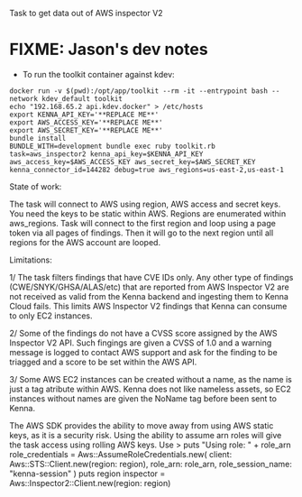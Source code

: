 Task to get data out of AWS inspector V2

# FIXME: Jason's dev notes

- To run the toolkit container against kdev:

```
docker run -v $(pwd):/opt/app/toolkit --rm -it --entrypoint bash --network kdev_default toolkit
echo "192.168.65.2 api.kdev.docker" > /etc/hosts
export KENNA_API_KEY='**REPLACE ME**'
export AWS_ACCESS_KEY='**REPLACE ME**'
export AWS_SECRET_KEY='**REPLACE ME**'
bundle install
BUNDLE_WITH=development bundle exec ruby toolkit.rb task=aws_inspector2 kenna_api_key=$KENNA_API_KEY aws_access_key=$AWS_ACCESS_KEY aws_secret_key=$AWS_SECRET_KEY kenna_connector_id=144282 debug=true aws_regions=us-east-2,us-east-1
```

State of work:

The task will connect to AWS using region, AWS access and secret keys. You need the keys to be static within AWS. Regions are enumerated within aws_regions.
Task will connect to the first region and loop using a page token via all pages of findings. Then it will go to the next region until all regions for the AWS account are looped.

Limitations:

1/ The task filters findings that have CVE IDs only. Any other type of findings (CWE/SNYK/GHSA/ALAS/etc) that are reported from AWS Inspector V2 are not received as valid from the Kenna backend and ingesting them to Kenna Cloud fails. This limits AWS Inspector V2 findings that Kenna can consume to only EC2 instances.

2/ Some of the findings do not have a CVSS score assigned by the AWS Inspector V2 API. Such fingings are given a CVSS of 1.0 and a warning message is logged to contact AWS support and ask for the finding to be triagged and a score to be set within the AWS API.

3/ Some AWS EC2 instances can be created without a name, as the name is just a tag atribute within AWS. Kenna does not like nameless assets, so EC2 instances without names are given the NoName tag before been sent to Kenna.

The AWS SDK provides the ability to move away from using AWS static keys, as it is a security risk. Using the ability to assume arn roles will give the task access using rolling AWS keys.
Use >
puts "Using role: " + role_arn
              role_credentials = Aws::AssumeRoleCredentials.new(
                client: Aws::STS::Client.new(region: region),
                role_arn: role_arn,
                role_session_name: "kenna-session"
              )
              puts region
              inspector = Aws::Inspector2::Client.new(region: region)
